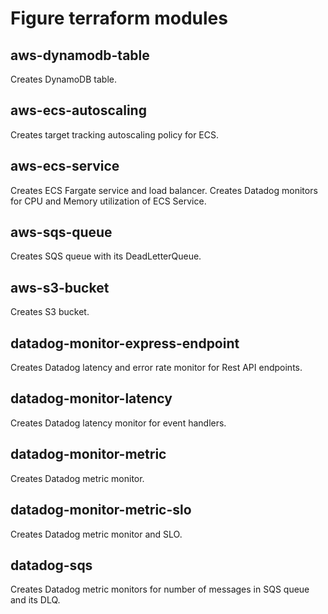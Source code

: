 # Figure terraform modules

## aws-dynamodb-table

Creates DynamoDB table.

## aws-ecs-autoscaling

Creates target tracking autoscaling policy for ECS.

## aws-ecs-service

Creates ECS Fargate service and load balancer.
Creates Datadog monitors for CPU and Memory utilization of ECS Service.

## aws-sqs-queue

Creates SQS queue with its DeadLetterQueue.

## aws-s3-bucket

Creates S3 bucket.

## datadog-monitor-express-endpoint

Creates Datadog latency and error rate monitor for Rest API endpoints.

## datadog-monitor-latency

Creates Datadog latency monitor for event handlers.

## datadog-monitor-metric

Creates Datadog metric monitor.

## datadog-monitor-metric-slo

Creates Datadog metric monitor and SLO.

## datadog-sqs

Creates Datadog metric monitors for number of messages in SQS queue and its DLQ.







